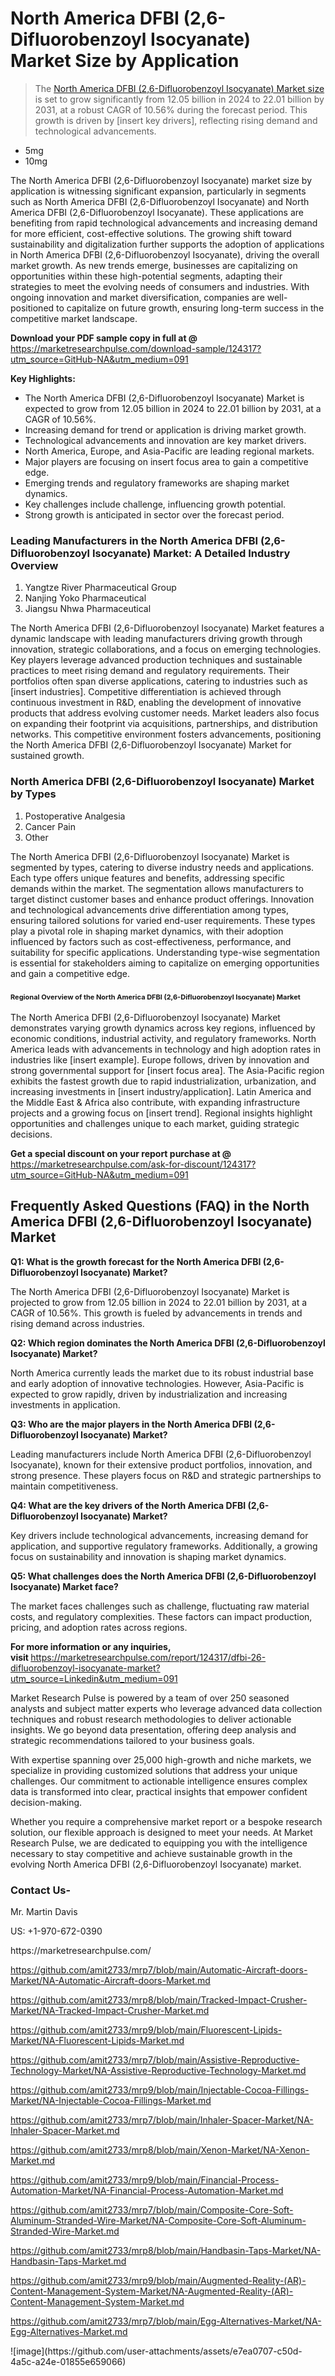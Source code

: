 <h1>North America DFBI (2,6-Difluorobenzoyl Isocyanate) Market&nbsp;Size by Application</h1><blockquote><p>The <a href="https://marketresearchpulse.com/download-sample/124317?utm_source=GitHub-NA&amp;utm_medium=091">North America DFBI (2,6-Difluorobenzoyl Isocyanate) Market size</a> is set to grow significantly from 12.05 billion in 2024 to 22.01 billion by 2031, at a robust CAGR of 10.56% during the forecast period. This growth is driven by [insert key drivers], reflecting rising demand and technological advancements.</p></blockquote><ul><li>5mg<li> 10mg</li></ul><p>The North America DFBI (2,6-Difluorobenzoyl Isocyanate) market size by application is witnessing significant expansion, particularly in segments such as North America DFBI (2,6-Difluorobenzoyl Isocyanate) and North America DFBI (2,6-Difluorobenzoyl Isocyanate). These applications are benefiting from rapid technological advancements and increasing demand for more efficient, cost-effective solutions. The growing shift toward sustainability and digitalization further supports the adoption of applications in North America DFBI (2,6-Difluorobenzoyl Isocyanate), driving the overall market growth. As new trends emerge, businesses are capitalizing on opportunities within these high-potential segments, adapting their strategies to meet the evolving needs of consumers and industries. With ongoing innovation and market diversification, companies are well-positioned to capitalize on future growth, ensuring long-term success in the competitive market landscape.</p><p><strong>Download your PDF sample copy in full at @ </strong><a href="https://marketresearchpulse.com/download-sample/124317?utm_source=GitHub-NA&amp;utm_medium=091">https://marketresearchpulse.com/download-sample/124317?utm_source=GitHub-NA&amp;utm_medium=091</a></p><p><strong>Key Highlights: </strong></p><ul><li>The North America DFBI (2,6-Difluorobenzoyl Isocyanate) Market is expected to grow from 12.05 billion in 2024 to 22.01 billion by 2031, at a CAGR of 10.56%.</li><li>Increasing demand for trend or application is driving market growth.</li><li>Technological advancements and innovation are key market drivers.</li><li>North America, Europe, and Asia-Pacific are leading regional markets.</li><li>Major players are focusing on insert focus area to gain a competitive edge.</li><li>Emerging trends and regulatory frameworks are shaping market dynamics.</li><li>Key challenges include challenge, influencing growth potential.</li><li>Strong growth is anticipated in sector over the forecast period.</li></ul><h3>Leading Manufacturers in the North America DFBI (2,6-Difluorobenzoyl Isocyanate) Market: A Detailed Industry Overview</h3><ol><li>Yangtze River Pharmaceutical Group</li><li>Nanjing Yoko Pharmaceutical</li><li>Jiangsu Nhwa Pharmaceutical</li></ol><div class="flex max-w-full flex-col flex-grow"><div class="min-h-8 text-message flex w-full flex-col items-end gap-2 whitespace-normal break-words [.text-message+&amp;]:mt-5" dir="auto" data-message-author-role="assistant" data-message-id="fd8432e4-4910-450d-b182-61b7bfb0a01f" data-message-model-slug="gpt-4o"><div class="flex w-full flex-col gap-1 empty:hidden first:pt-[3px]"><div class="markdown prose w-full break-words dark:prose-invert light"><p>The North America DFBI (2,6-Difluorobenzoyl Isocyanate) Market features a dynamic landscape with leading manufacturers driving growth through innovation, strategic collaborations, and a focus on emerging technologies. Key players leverage advanced production techniques and sustainable practices to meet rising demand and regulatory requirements. Their portfolios often span diverse applications, catering to industries such as [insert industries]. Competitive differentiation is achieved through continuous investment in R&amp;D, enabling the development of innovative products that address evolving customer needs. Market leaders also focus on expanding their footprint via acquisitions, partnerships, and distribution networks. This competitive environment fosters advancements, positioning the North America DFBI (2,6-Difluorobenzoyl Isocyanate) Market for sustained growth.</p></div></div></div></div><h3>North America DFBI (2,6-Difluorobenzoyl Isocyanate) Market by Types</h3><ol><li>Postoperative Analgesia<li> Cancer Pain<li> Other</li></ol><div class="flex max-w-full flex-col flex-grow"><div class="min-h-8 text-message flex w-full flex-col items-end gap-2 whitespace-normal break-words [.text-message+&amp;]:mt-5" dir="auto" data-message-author-role="assistant" data-message-id="084470be-0bb7-4664-bddf-5156b4f41249" data-message-model-slug="gpt-4o-mini"><div class="flex w-full flex-col gap-1 empty:hidden first:pt-[3px]"><div class="markdown prose w-full break-words dark:prose-invert light"><p>The North America DFBI (2,6-Difluorobenzoyl Isocyanate) Market is segmented by types, catering to diverse industry needs and applications. Each type offers unique features and benefits, addressing specific demands within the market. The segmentation allows manufacturers to target distinct customer bases and enhance product offerings. Innovation and technological advancements drive differentiation among types, ensuring tailored solutions for varied end-user requirements. These types play a pivotal role in shaping market dynamics, with their adoption influenced by factors such as cost-effectiveness, performance, and suitability for specific applications. Understanding type-wise segmentation is essential for stakeholders aiming to capitalize on emerging opportunities and gain a competitive edge.</p></div></div></div></div><h3><span style="font-size: 11px;">Regional Overview of the North America DFBI (2,6-Difluorobenzoyl Isocyanate) Market</span></h3><div class="flex max-w-full flex-col flex-grow"><div class="min-h-8 text-message flex w-full flex-col items-end gap-2 whitespace-normal break-words [.text-message+&amp;]:mt-5" dir="auto" data-message-author-role="assistant" data-message-id="e9038762-ce64-4e30-91c9-9bd413514231" data-message-model-slug="gpt-4o-mini"><div class="flex w-full flex-col gap-1 empty:hidden first:pt-[3px]"><div class="markdown prose w-full break-words dark:prose-invert light"><p>The North America DFBI (2,6-Difluorobenzoyl Isocyanate) Market demonstrates varying growth dynamics across key regions, influenced by economic conditions, industrial activity, and regulatory frameworks. North America leads with advancements in technology and high adoption rates in industries like [insert example]. Europe follows, driven by innovation and strong governmental support for [insert focus area]. The Asia-Pacific region exhibits the fastest growth due to rapid industrialization, urbanization, and increasing investments in [insert industry/application]. Latin America and the Middle East &amp; Africa also contribute, with expanding infrastructure projects and a growing focus on [insert trend]. Regional insights highlight opportunities and challenges unique to each market, guiding strategic decisions.</p></div></div></div></div><p><strong>Get a special discount on your report purchase at @ </strong><a href="https://marketresearchpulse.com/ask-for-discount/124317?utm_source=GitHub-NA&amp;utm_medium=091">https://marketresearchpulse.com/ask-for-discount/124317?utm_source=GitHub-NA&amp;utm_medium=091</a></p><h2>Frequently Asked Questions (FAQ) in the North America DFBI (2,6-Difluorobenzoyl Isocyanate) Market</h2><p><strong>Q1: What is the growth forecast for the North America DFBI (2,6-Difluorobenzoyl Isocyanate) Market?</strong></p><p>The North America DFBI (2,6-Difluorobenzoyl Isocyanate) Market is projected to grow from 12.05 billion in 2024 to 22.01 billion by 2031, at a CAGR of 10.56%. This growth is fueled by advancements in trends and rising demand across industries.</p><p><strong>Q2: Which region dominates the North America DFBI (2,6-Difluorobenzoyl Isocyanate) Market?</strong></p><p>North America currently leads the market due to its robust industrial base and early adoption of innovative technologies. However, Asia-Pacific is expected to grow rapidly, driven by industrialization and increasing investments in application.</p><p><strong>Q3: Who are the major players in the North America DFBI (2,6-Difluorobenzoyl Isocyanate) Market?</strong></p><p>Leading manufacturers include North America DFBI (2,6-Difluorobenzoyl Isocyanate), known for their extensive product portfolios, innovation, and strong presence. These players focus on R&amp;D and strategic partnerships to maintain competitiveness.</p><p><strong>Q4: What are the key drivers of the North America DFBI (2,6-Difluorobenzoyl Isocyanate) Market?</strong></p><p>Key drivers include technological advancements, increasing demand for application, and supportive regulatory frameworks. Additionally, a growing focus on sustainability and innovation is shaping market dynamics.</p><p><strong>Q5: What challenges does the North America DFBI (2,6-Difluorobenzoyl Isocyanate) Market face?</strong></p><p>The market faces challenges such as challenge, fluctuating raw material costs, and regulatory complexities. These factors can impact production, pricing, and adoption rates across regions.</p><p><strong>For more information or any inquiries, visit&nbsp;</strong><a href="https://marketresearchpulse.com/report/124317/dfbi-26-difluorobenzoyl-isocyanate-market?utm_source=Linkedin&utm_medium=091">https://marketresearchpulse.com/report/124317/dfbi-26-difluorobenzoyl-isocyanate-market?utm_source=Linkedin&utm_medium=091</a></p><p>Market Research Pulse is powered by a team of over 250 seasoned analysts and subject matter experts who leverage advanced data collection techniques and robust research methodologies to deliver actionable insights. We go beyond data presentation, offering deep analysis and strategic recommendations tailored to your business goals.</p><p>With expertise spanning over 25,000 high-growth and niche markets, we specialize in providing customized solutions that address your unique challenges. Our commitment to actionable intelligence ensures complex data is transformed into clear, practical insights that empower confident decision-making.</p><p>Whether you require a comprehensive market report or a bespoke research solution, our flexible approach is designed to meet your needs. At Market Research Pulse, we are dedicated to equipping you with the intelligence necessary to stay competitive and achieve sustainable growth in the evolving North America DFBI (2,6-Difluorobenzoyl Isocyanate) market.</p><h3><strong>Contact Us-</strong></h3><p>Mr. Martin Davis</p><p>US: +1-970-672-0390</p><p>https://marketresearchpulse.com/</p><p><a href="https://github.com/amit2733/mrp7/blob/main/Automatic-Aircraft-doors-Market/NA-Automatic-Aircraft-doors-Market.md">https://github.com/amit2733/mrp7/blob/main/Automatic-Aircraft-doors-Market/NA-Automatic-Aircraft-doors-Market.md</a></p><p><a href="https://github.com/amit2733/mrp8/blob/main/Tracked-Impact-Crusher-Market/NA-Tracked-Impact-Crusher-Market.md">https://github.com/amit2733/mrp8/blob/main/Tracked-Impact-Crusher-Market/NA-Tracked-Impact-Crusher-Market.md</a></p><p><a href="https://github.com/amit2733/mrp9/blob/main/Fluorescent-Lipids-Market/NA-Fluorescent-Lipids-Market.md">https://github.com/amit2733/mrp9/blob/main/Fluorescent-Lipids-Market/NA-Fluorescent-Lipids-Market.md</a></p><p><a href="https://github.com/amit2733/mrp7/blob/main/Assistive-Reproductive-Technology-Market/NA-Assistive-Reproductive-Technology-Market.md">https://github.com/amit2733/mrp7/blob/main/Assistive-Reproductive-Technology-Market/NA-Assistive-Reproductive-Technology-Market.md</a></p><p><a href="https://github.com/amit2733/mrp9/blob/main/Injectable-Cocoa-Fillings-Market/NA-Injectable-Cocoa-Fillings-Market.md">https://github.com/amit2733/mrp9/blob/main/Injectable-Cocoa-Fillings-Market/NA-Injectable-Cocoa-Fillings-Market.md</a></p><p><a href="https://github.com/amit2733/mrp7/blob/main/Inhaler-Spacer-Market/NA-Inhaler-Spacer-Market.md">https://github.com/amit2733/mrp7/blob/main/Inhaler-Spacer-Market/NA-Inhaler-Spacer-Market.md</a></p><p><a href="https://github.com/amit2733/mrp8/blob/main/Xenon-Market/NA-Xenon-Market.md">https://github.com/amit2733/mrp8/blob/main/Xenon-Market/NA-Xenon-Market.md</a></p><p><a href="https://github.com/amit2733/mrp9/blob/main/Financial-Process-Automation-Market/NA-Financial-Process-Automation-Market.md">https://github.com/amit2733/mrp9/blob/main/Financial-Process-Automation-Market/NA-Financial-Process-Automation-Market.md</a></p><p><a href="https://github.com/amit2733/mrp7/blob/main/Composite-Core-Soft-Aluminum-Stranded-Wire-Market/NA-Composite-Core-Soft-Aluminum-Stranded-Wire-Market.md">https://github.com/amit2733/mrp7/blob/main/Composite-Core-Soft-Aluminum-Stranded-Wire-Market/NA-Composite-Core-Soft-Aluminum-Stranded-Wire-Market.md</a></p><p><a href="https://github.com/amit2733/mrp8/blob/main/Handbasin-Taps-Market/NA-Handbasin-Taps-Market.md">https://github.com/amit2733/mrp8/blob/main/Handbasin-Taps-Market/NA-Handbasin-Taps-Market.md</a></p><p><a href="https://github.com/amit2733/mrp9/blob/main/Augmented-Reality-(AR)-Content-Management-System-Market/NA-Augmented-Reality-(AR)-Content-Management-System-Market.md">https://github.com/amit2733/mrp9/blob/main/Augmented-Reality-(AR)-Content-Management-System-Market/NA-Augmented-Reality-(AR)-Content-Management-System-Market.md</a></p><p><a href="https://github.com/amit2733/mrp7/blob/main/Egg-Alternatives-Market/NA-Egg-Alternatives-Market.md">https://github.com/amit2733/mrp7/blob/main/Egg-Alternatives-Market/NA-Egg-Alternatives-Market.md</a></p>
![image](https://github.com/user-attachments/assets/e7ea0707-c50d-4a5c-a24e-01855e659066)
